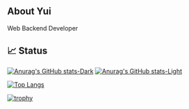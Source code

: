 ## About Yui

Web Backend Developer

## 📈 Status

[![Anurag's GitHub stats-Dark](https://github-readme-stats.vercel.app/api?username=semba-yui&count_private=true&show_icons=true&theme=dracula#gh-dark-mode-only)](https://github.com/anuraghazra/github-readme-stats#gh-dark-mode-only)
[![Anurag's GitHub stats-Light](https://github-readme-stats.vercel.app/api?username=semba-yui&count_private=true&show_icons=true&theme=default#gh-light-mode-only)](https://github.com/anuraghazra/github-readme-stats#gh-light-mode-only)

[![Top Langs](https://github-readme-stats.vercel.app/api/top-langs/?username=semba-yui&count_private=true&theme=dracula&langs_count=8)](https://github.com/anuraghazra/github-readme-stats)

[![trophy](https://github-profile-trophy.vercel.app/?username=semba-yui&theme=onedark)](https://github.com/ryo-ma/github-profile-trophy)

<!--
**semba-yui/semba-yui** is a ✨ _special_ ✨ repository because its `README.md` (this file) appears on your GitHub profile.

Here are some ideas to get you started:

- 🔭 I’m currently working on ...
- 🌱 I’m currently learning ...
- 👯 I’m looking to collaborate on ...
- 🤔 I’m looking for help with ...
- 💬 Ask me about ...
- 📫 How to reach me: ...
- 😄 Pronouns: ...
- ⚡ Fun fact: ...
-->
